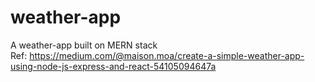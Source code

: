# weather-app
A weather-app built on MERN stack<br/>
Ref: https://medium.com/@maison.moa/create-a-simple-weather-app-using-node-js-express-and-react-54105094647a
